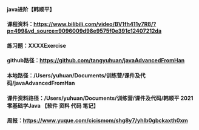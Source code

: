 
#### java进阶【韩顺平】
#### 课程资料：https://www.bilibili.com/video/BV1fh411y7R8/?p=499&vd_source=9096009d98e9575f0e391c12407212da
#### 练习题：XXXXExercise
#### github路径：https://github.com/tangyuhuan/javaAdvancedFromHan
#### 本地路径：/Users/yuhuan/Documents/训练营/课件及代码/javaAdvancedFromHan
#### 课件资料路径：/Users/yuhuan/Documents/训练营/课件及代码/韩顺平 2021零基础学Java 【软件 资料 代码 笔记】
#### 周报：https://www.yuque.com/cicismom/shg8y7/yhlb0gbckaxth0xm